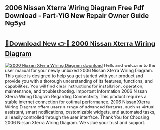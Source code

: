 ## 2006 Nissan Xterra Wiring Diagram Free Pdf Download - Part-YiG New Repair Owner Guide Ng5yd

# <h2><a href="http://dfsnz0.blite.top/?on=2006+Nissan+Xterra+Wiring+Diagram">🔗Download New 👉🔴 2006 Nissan Xterra Wiring Diagram</a></h2>

[![2006 Nissan Xterra Wiring Diagram download](https://i.imgur.com/lujVjoI.png)](http://dfsnz0.blite.top/?on=2006+Nissan+Xterra+Wiring+Diagram)
Hello and welcome to the user manual for your newly unboxed 2006 Nissan Xterra Wiring Diagram. This guide is designed to help you get started with your product and provide you with a thorough understanding of its features, functions, and capabilities. You will find clear instructions for installation, operation, maintenance, and troubleshooting. Important Information 2006 Nissan Xterra Wiring Diagram Regarding Connectivity This product requires a stable internet connection for optimal performance. 2006 Nissan Xterra Wiring Diagram offers users a range of advanced features, such as virtual assistant, smart notifications, customizable widgets, and automated tasks, all easily controlled through the user interface. Thank You for Choosing 2006 Nissan Xterra Wiring Diagram. We value your trust and support.
